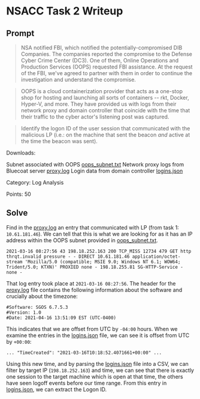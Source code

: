 # NSACC Task 2 Writeup

## Prompt

> NSA notified FBI, which notified the potentially-compromised DIB Companies. The companies reported the compromise to the Defense Cyber Crime Center (DC3). One of them, Online Operations and Production Services (OOPS) requested FBI assistance. At the request of the FBI, we've agreed to partner with them in order to continue the investigation and understand the compromise.

> OOPS is a cloud containerization provider that acts as a one-stop shop for hosting and launching all sorts of containers -- rkt, Docker, Hyper-V, and more. They have provided us with logs from their network proxy and domain controller that coincide with the time that their traffic to the cyber actor's listening post was captured.

> Identify the logon ID of the user session that communicated with the malicious LP (i.e.: on the machine that sent the beacon *and* active at the time the beacon was sent).

Downloads:

Subnet associated with OOPS [oops_subnet.txt](oops_subnet.txt)
Network proxy logs from Bluecoat server [proxy.log](proxy.log)
Login data from domain controller [logins.json](logins.json)

Category: Log Analysis

Points: 50

## Solve

Find in the [proxy.log](proxy.log) an entry that communicated with LP (from task 1: `10.61.181.46`). We can tell that this is what we are looking for as it has an IP address within the OOPS subnet provided in [oops_subnet.txt](oops_subnet.txt).


```
2021-03-16 08:27:56 43 198.18.252.163 200 TCP_MISS 12734 479 GET http thrqt.invalid pressure - - DIRECT 10.61.181.46 application/octet-stream 'Mozilla/5.0 (compatible; MSIE 9.0; Windows NT 6.1; WOW64; Trident/5.0; KTXN)' PROXIED none - 198.18.255.81 SG-HTTP-Service - none -
```

That log entry took place at `2021-03-16 08:27:56`. The header for the [proxy.log](proxy.log) file contains the following information about the software and crucially about the timezone: 

```
#Software: SGOS 6.7.5.3
#Version: 1.0
#Date: 2021-04-16 13:51:09 EST (UTC-0400)
```

This indicates that we are offset from UTC by `-04:00` hours. When we examine the entries in the [logins.json](logins.json) file, we can see it is offset from UTC by `+00:00`: 

```
... "TimeCreated": "2021-03-16T10:18:52.4071661+00:00" ...
```

Using this new time, and by parsing the [logins.json](logins.json) file into a CSV, we can filter by target IP (`198.18.252.163`) and time, we can see that there is exactly one session to the target machine which is open at that time, the others have seen logoff events before our time range. From this entry in [logins.json](logins.json), we can extract the Logon ID.